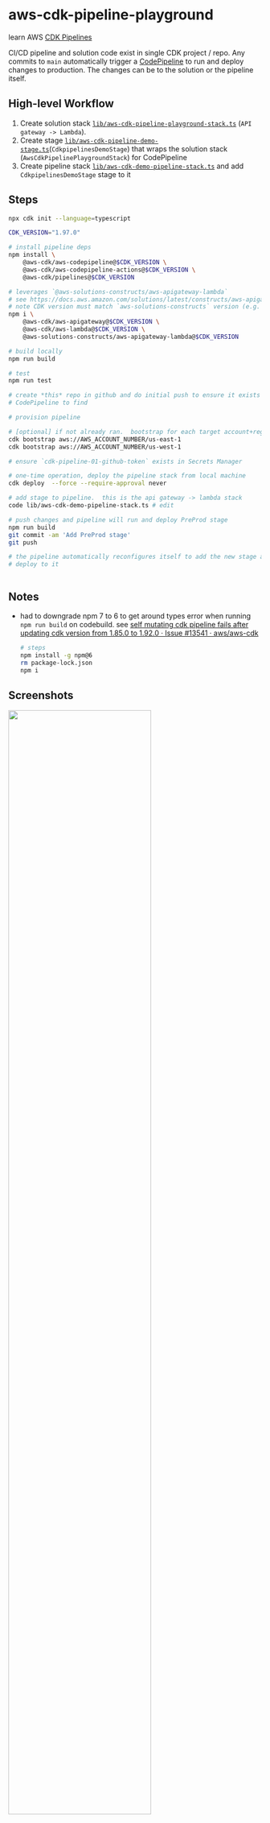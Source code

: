 # aws-cdk-pipeline-playground

learn AWS [CDK Pipelines](https://aws.amazon.com/blogs/developer/cdk-pipelines-continuous-delivery-for-aws-cdk-applications/)

CI/CD pipeline and solution code exist in single CDK project / repo.  Any commits to `main` automatically trigger a [CodePipeline](https://aws.amazon.com/codepipeline/) to run and deploy changes to production.  The changes can be to the solution or the pipeline itself.

## High-level Workflow

1. Create solution stack [`lib/aws-cdk-pipeline-playground-stack.ts`](lib/aws-cdk-pipeline-playground-stack.ts) (`API gateway -> Lambda`).
1. Create stage [`lib/aws-cdk-pipeline-demo-stage.ts`](lib/aws-cdk-pipeline-demo-stage.ts)(`CdkpipelinesDemoStage`) that wraps the solution stack (`AwsCdkPipelinePlaygroundStack`) for CodePipeline
1. Create pipeline stack [`lib/aws-cdk-demo-pipeline-stack.ts`](lib/aws-cdk-demo-pipeline-stack.ts) and add `CdkpipelinesDemoStage` stage to it

## Steps

```sh
npx cdk init --language=typescript

CDK_VERSION="1.97.0"

# install pipeline deps
npm install \
    @aws-cdk/aws-codepipeline@$CDK_VERSION \
    @aws-cdk/aws-codepipeline-actions@$CDK_VERSION \
    @aws-cdk/pipelines@$CDK_VERSION

# leverages `@aws-solutions-constructs/aws-apigateway-lambda`
# see https://docs.aws.amazon.com/solutions/latest/constructs/aws-apigateway-lambda.html
# note CDK version must match `aws-solutions-constructs` version (e.g. $CDK_VERSION)
npm i \
    @aws-cdk/aws-apigateway@$CDK_VERSION \
    @aws-cdk/aws-lambda@$CDK_VERSION \
    @aws-solutions-constructs/aws-apigateway-lambda@$CDK_VERSION

# build locally
npm run build

# test
npm run test

# create *this* repo in github and do initial push to ensure it exists for
# CodePipeline to find

# provision pipeline

# [optional] if not already ran.  bootstrap for each target account+region combination
cdk bootstrap aws://AWS_ACCOUNT_NUMBER/us-east-1
cdk bootstrap aws://AWS_ACCOUNT_NUMBER/us-west-1

# ensure `cdk-pipeline-01-github-token` exists in Secrets Manager

# one-time operation, deploy the pipeline stack from local machine
cdk deploy  --force --require-approval never

# add stage to pipeline.  this is the api gateway -> lambda stack
code lib/aws-cdk-demo-pipeline-stack.ts # edit

# push changes and pipeline will run and deploy PreProd stage
npm run build
git commit -am 'Add PreProd stage'
git push

# the pipeline automatically reconfigures itself to add the new stage and
# deploy to it



```

## Notes

* had to downgrade npm 7 to 6 to get around types error when running `npm run build` on codebuild. see [self mutating cdk pipeline fails after updating cdk version from 1.85.0 to 1.92.0 · Issue #13541 · aws/aws-cdk](https://github.com/aws/aws-cdk/issues/13541#issuecomment-801606777)
    ```sh
    # steps
    npm install -g npm@6
    rm package-lock.json
    npm i
    ```

## Screenshots

<img src="https://www.evernote.com/l/AAE6NqeDir5OzJ03mkeMXRIxup_JygJDKG8B/image.png" alt="" width="75%" />

<img src="https://www.evernote.com/l/AAEubcb4P69PmJ1Av4SHOYfWhgyaQWmLBBsB/image.png" alt="" width="75%" />

<img src="https://www.evernote.com/l/AAHfP1motBxP3KPCmTNkFV2hatoUecHL5DgB/image.png" alt="" width="75%" />

<img src="https://www.evernote.com/l/AAHSk5xUmvdPm477hfHkLxRVPqGMUROrFLwB/image.png" alt="" width="75%" />

## Resources

* [CDK Pipelines: Continuous delivery for AWS CDK applications | Amazon Web Services](https://aws.amazon.com/blogs/developer/cdk-pipelines-continuous-delivery-for-aws-cdk-applications/)
* [cdkworkshop.com | CDK PIPELINES](https://cdkworkshop.com/40-dotnet/70-advanced-topics/100-pipelines.html)
* [@aws-cdk/pipelines module · AWS CDK](https://docs.aws.amazon.com/cdk/api/latest/docs/pipelines-readme.html)

## Scratch

```sh
npm i \
@aws-cdk/aws-events@1.97.0 \
@aws-cdk/aws-cloudformation@1.97.0 \
@aws-cdk/aws-iam@1.97.0 \
@aws-cdk/aws-codedeploy@1.97.0 \
@aws-cdk/aws-ecr@1.97.0 \
@aws-cdk/aws-ecs@1.97.0 \
@aws-cdk/aws-s3@1.97.0 \
@aws-cdk/aws-signer@1.97.0 \
@aws-cdk/aws-ecr-assets@1.97.0 \
@aws-cdk/aws-s3-assets@1.97.0
```
---

# Welcome to your CDK TypeScript project!

This is a blank project for TypeScript development with CDK.

The `cdk.json` file tells the CDK Toolkit how to execute your app.

## Useful commands

 * `npm run build`   compile typescript to js
 * `npm run watch`   watch for changes and compile
 * `npm run test`    perform the jest unit tests
 * `cdk deploy`      deploy this stack to your default AWS account/region
 * `cdk diff`        compare deployed stack with current state
 * `cdk synth`       emits the synthesized CloudFormation template

